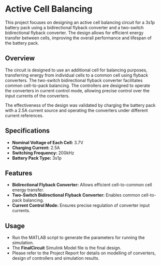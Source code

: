# Active Cell Balancing

This project focuses on designing an active cell balancing circuit for a 3s1p battery pack using a bidirectional flyback converter and a two-switch bidirectional flyback converter. The design allows for efficient energy transfer between cells, improving the overall performance and lifespan of the battery pack.

## Overview

The circuit is designed to use an additional cell for balancing purposes, transferring energy from individual cells to a common cell using flyback converters. The two-switch bidirectional flyback converter facilitates common cell-to-pack balancing. The controllers are designed to operate the converters in current control mode, allowing precise control over the input currents of the converters.

The effectiveness of the design was validated by charging the battery pack with a 2.5A current source and operating the converters under different current references.

## Specifications

- **Nominal Voltage of Each Cell:** 3.7V
- **Charging Current:** 2.5A
- **Switching Frequency:** 200kHz
- **Battery Pack Type:** 3s1p

## Features

- **Bidirectional Flyback Converter:** Allows efficient cell-to-common cell energy transfer.
- **Two-Switch Bidirectional Flyback Converter:** Enables common cell-to-pack balancing.
- **Current Control Mode:** Ensures precise regulation of converter input currents.

## Usage
- Run the MATLAB script to generate the parameters for running the simulation.
- The **FinalCircuit** Simulink Model file is the final design.
- Please refer to the Project Report for details on modelling of converters, design of controllers and simulation results.
